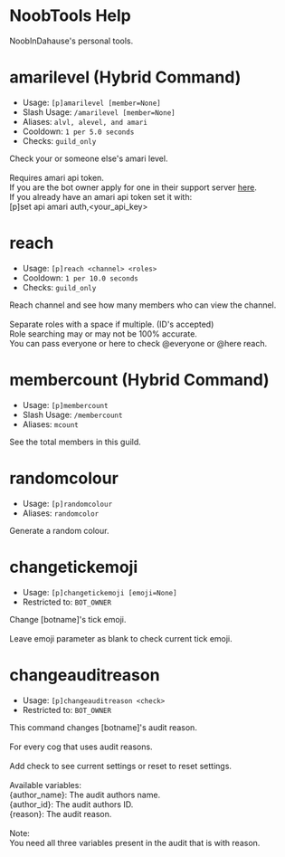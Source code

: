 # NoobTools Help

NoobInDahause's personal tools.

# amarilevel (Hybrid Command)
 - Usage: `[p]amarilevel [member=None] `
 - Slash Usage: `/amarilevel [member=None] `
 - Aliases: `alvl, alevel, and amari`
 - Cooldown: `1 per 5.0 seconds`
 - Checks: `guild_only`

Check your or someone else's amari level.<br/><br/>Requires amari api token.<br/>If you are the bot owner apply for one in their support server [here](https://discord.gg/kqefESMzQj).<br/>If you already have an amari api token set it with:<br/>[p]set api amari auth,<your_api_key>

# reach
 - Usage: `[p]reach <channel> <roles> `
 - Cooldown: `1 per 10.0 seconds`
 - Checks: `guild_only`

Reach channel and see how many members who can view the channel.<br/><br/>Separate roles with a space if multiple. (ID's accepted)<br/>Role searching may or may not be 100% accurate.<br/>You can pass everyone or here to check @everyone or @here reach.

# membercount (Hybrid Command)
 - Usage: `[p]membercount `
 - Slash Usage: `/membercount `
 - Aliases: `mcount`

See the total members in this guild.

# randomcolour
 - Usage: `[p]randomcolour `
 - Aliases: `randomcolor`

Generate a random colour.

# changetickemoji
 - Usage: `[p]changetickemoji [emoji=None] `
 - Restricted to: `BOT_OWNER`

Change [botname]'s tick emoji.<br/><br/>Leave emoji parameter as blank to check current tick emoji.

# changeauditreason
 - Usage: `[p]changeauditreason <check> `
 - Restricted to: `BOT_OWNER`

This command changes [botname]'s audit reason.<br/><br/>For every cog that uses audit reasons.<br/><br/>Add check to see current settings or reset to reset settings.<br/><br/>Available variables:<br/>{author_name}: The audit authors name.<br/>{author_id}: The audit authors ID.<br/>{reason}: The audit reason.<br/><br/>Note:<br/>You need all three variables present in the audit that is with reason.